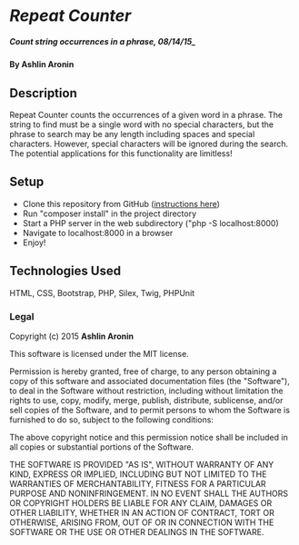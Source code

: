 # _Repeat Counter_

##### _Count string occurrences in a phrase,_ 08/14/15_

#### By **Ashlin Aronin**

## Description

Repeat Counter counts the occurrences of a given word in a phrase. The string to find must be a single word with no special characters, but the phrase to search may be any length including spaces and special characters. However, special characters will be ignored during the search. The potential applications for this functionality are limitless!

## Setup

* Clone this repository from GitHub ([instructions here](https://www.learnhowtoprogram.com/lessons/git-clone "Git Clone instructions from Epicodus"))
* Run "composer install" in the project directory
* Start a PHP server in the web subdirectory ("php -S localhost:8000)
* Navigate to localhost:8000 in a browser
* Enjoy!

## Technologies Used

HTML, CSS, Bootstrap, PHP, Silex, Twig, PHPUnit

### Legal

Copyright (c) 2015 **Ashlin Aronin**

This software is licensed under the MIT license.

Permission is hereby granted, free of charge, to any person obtaining a copy
of this software and associated documentation files (the "Software"), to deal
in the Software without restriction, including without limitation the rights
to use, copy, modify, merge, publish, distribute, sublicense, and/or sell
copies of the Software, and to permit persons to whom the Software is
furnished to do so, subject to the following conditions:

The above copyright notice and this permission notice shall be included in
all copies or substantial portions of the Software.

THE SOFTWARE IS PROVIDED "AS IS", WITHOUT WARRANTY OF ANY KIND, EXPRESS OR
IMPLIED, INCLUDING BUT NOT LIMITED TO THE WARRANTIES OF MERCHANTABILITY,
FITNESS FOR A PARTICULAR PURPOSE AND NONINFRINGEMENT. IN NO EVENT SHALL THE
AUTHORS OR COPYRIGHT HOLDERS BE LIABLE FOR ANY CLAIM, DAMAGES OR OTHER
LIABILITY, WHETHER IN AN ACTION OF CONTRACT, TORT OR OTHERWISE, ARISING FROM,
OUT OF OR IN CONNECTION WITH THE SOFTWARE OR THE USE OR OTHER DEALINGS IN
THE SOFTWARE.
